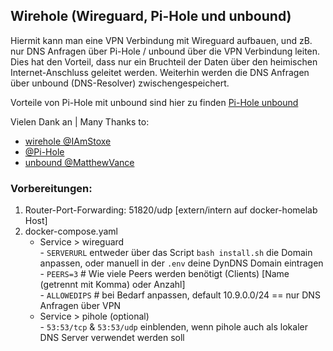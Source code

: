 ## Wirehole (Wireguard, Pi-Hole und unbound)

Hiermit kann man eine VPN Verbindung mit Wireguard aufbauen, und zB. nur DNS Anfragen über Pi-Hole / unbound über die VPN Verbindung leiten. Dies hat den Vorteil, dass nur ein Bruchteil der Daten über den heimischen Internet-Anschluss geleitet werden. Weiterhin werden die DNS Anfragen über unbound (DNS-Resolver) zwischengespeichert.

Vorteile von Pi-Hole mit unbound sind hier zu finden [Pi-Hole unbound](https://docs.pi-hole.net/guides/dns/unbound/)

Vielen Dank an | Many Thanks to:

* [wirehole @IAmStoxe](https://github.com/IAmStoxe/wirehole)  
* [@Pi-Hole](https://github.com/pi-hole/docker-pi-hole)  
* [unbound @MatthewVance](https://github.com/MatthewVance/unbound-docker)

### Vorbereitungen:

1. Router-Port-Forwarding: 51820/udp [extern/intern auf docker-homelab Host]
2. docker-compose.yaml
   * Service > wireguard  
            - `SERVERURL` entweder über das Script `bash install.sh` die Domain anpassen, oder manuell in der `.env` deine DynDNS Domain eintragen  
            - `PEERS=3` # Wie viele Peers werden benötigt (Clients) [Name (getrennt mit Komma) oder Anzahl]  
            - `ALLOWEDIPS` # bei Bedarf anpassen, default 10.9.0.0/24 == nur DNS Anfragen über VPN
   * Service > pihole (optional)      
            -  `53:53/tcp` & `53:53/udp` einblenden, wenn pihole auch als lokaler DNS Server verwendet werden soll